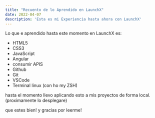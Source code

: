 ```yaml
---
title: "Recuento de lo Aprendido en LaunchX"
date: 2022-04-07
description: 'Esta es mi Experiencia hasta ahora con LaunchX'
---
```


Lo que e aprendido hasta este momento en LaunchX es:

- HTML5
- CSS3
- JavaScript
- Angular
- consumir APIS
- Github 
- Git
- VSCode
- Terminal linux (con ho my ZSH)

hasta el momento llevo aplicando esto a mis proyectos de forma local. (proximamente lo desplegare)

que estes bien! y gracias por leerme!
